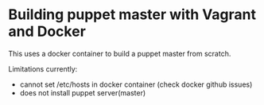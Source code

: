 # Building puppet master with Vagrant and Docker

This uses a docker container to build a puppet master from scratch.

Limitations currently:
  * cannot set /etc/hosts in docker container (check docker github issues)
  * does not install puppet server(master)



